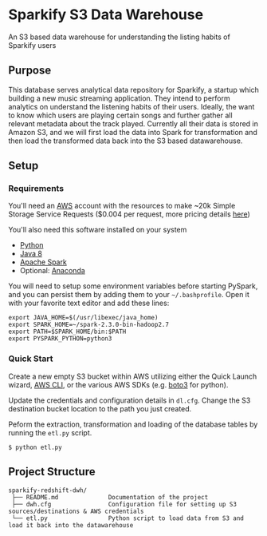 # Sparkify S3 Data Warehouse

An S3 based data warehouse for understanding the listing habits of Sparkify users


## Purpose
This database serves analytical data repository for Sparkify, a startup which building a new music streaming application. They intend to perform analytics on understand the listening habits of their users. Ideally, the want to know which users are playing certain songs and further gather all relevant metadata about the track played. Currently all their data is stored in Amazon S3, and we will first load the data into Spark for transformation and then load the transformed data back into the S3 based datawarehouse.

## Setup

### Requirements

You'll need an [AWS](https://aws.amazon.com/) account with the resources to make ~20k Simple Storage Service Requests ($0.004 per request, more pricing details [here](https://aws.amazon.com/s3/pricing/))

You'll also need this software installed on your system 
* [Python](https://www.python.org/downloads/)
* [Java 8](https://www.oracle.com/technetwork/java/javase/downloads/jre8-downloads-2133155.html)
* [Apache Spark](http://spark.apache.org/downloads.html)
* Optional: [Anaconda](https://www.anaconda.com/distribution/#download-section)

You will need to setup some environment variables before starting PySpark, and you can persist them by adding them to your `~/.bashprofile`. Open it with your favorite text editor and add these lines:

```
export JAVA_HOME=$(/usr/libexec/java_home)
export SPARK_HOME=~/spark-2.3.0-bin-hadoop2.7
export PATH=$SPARK_HOME/bin:$PATH
export PYSPARK_PYTHON=python3
```


### Quick Start

Create a new empty S3 bucket within AWS utilizing either the Quick Launch wizard, [AWS CLI](https://docs.aws.amazon.com/cli/index.html), or the various AWS SDKs (e.g. [boto3](https://boto3.amazonaws.com/v1/documentation/api/latest/index.html) for python).

Update the credentials and configuration details in `dl.cfg`. Change the S3 destination bucket location to the path you just created.

Peform the extraction, transformation and loading of the database tables by running the `etl.py` script.

```
$ python etl.py
```

## Project Structure

```
sparkify-redshift-dwh/
 ├── README.md              Documentation of the project
 ├── dwh.cfg                Configuration file for setting up S3 sources/destinations & AWS credentials
 └── etl.py                 Python script to load data from S3 and load it back into the datawarehouse
```